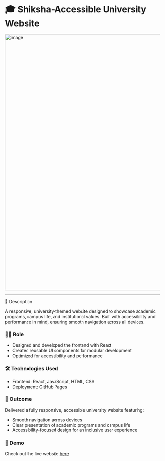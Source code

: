 <h1> 🎓 Shiksha-Accessible University Website</h1>

<img width="1876" height="831" alt="image" src="https://github.com/user-attachments/assets/cb09028e-7a3b-497d-9455-f5aea55c987b" />
<hr/>
📌 Description

A responsive, university-themed website designed to showcase academic programs, campus life, and institutional values. Built with accessibility and performance in mind, ensuring smooth navigation across all devices.

### 👨‍💻 Role

* Designed and developed the frontend with React
* Created reusable UI components for modular development
* Optimized for accessibility and performance

### 🛠 Technologies Used

* Frontend: React, JavaScript, HTML, CSS
* Deployment: GitHub Pages

### 🚀 Outcome

Delivered a fully responsive, accessible university website featuring:

* Smooth navigation across devices
* Clear presentation of academic programs and campus life
* Accessibility-focused design for an inclusive user experience

### 🔗 Demo

Check out the live website <a href="https://spraksha31-a11y.github.io/Shiksha/"> here </a>
